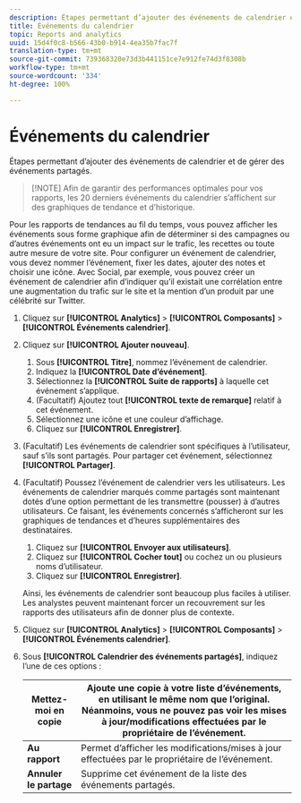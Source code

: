 ```yaml
---
description: Étapes permettant d’ajouter des événements de calendrier et de gérer des événements partagés.
title: Événements du calendrier
topic: Reports and analytics
uuid: 15d4f0c8-b566-43b0-b914-4ea35b7fac7f
translation-type: tm+mt
source-git-commit: 739368320e73d3b441151ce7e912fe74d3f8308b
workflow-type: tm+mt
source-wordcount: '334'
ht-degree: 100%

---
```



# Événements du calendrier

Étapes permettant d’ajouter des événements de calendrier et de gérer des événements partagés.

>[!NOTE] Afin de garantir des performances optimales pour vos rapports, les 20 derniers événements du calendrier s’affichent sur des graphiques de tendance et d’historique.

Pour les rapports de tendances au fil du temps, vous pouvez afficher les événements sous forme graphique afin de déterminer si des campagnes ou d’autres événements ont eu un impact sur le trafic, les recettes ou toute autre mesure de votre site. Pour configurer un événement de calendrier, vous devez nommer l’événement, fixer les dates, ajouter des notes et choisir une icône. Avec Social, par exemple, vous pouvez créer un événement de calendrier afin d’indiquer qu’il existait une corrélation entre une augmentation du trafic sur le site et la mention d’un produit par une célébrité sur Twitter.

1. Cliquez sur **[!UICONTROL Analytics]** > **[!UICONTROL Composants]** > **[!UICONTROL Événements calendrier]**.
1. Cliquez sur **[!UICONTROL Ajouter nouveau]**.
   1. Sous **[!UICONTROL Titre]**, nommez l’événement de calendrier.
   1. Indiquez la **[!UICONTROL Date d’événement]**.
   1. Sélectionnez la **[!UICONTROL Suite de rapports]** à laquelle cet événement s’applique.
   1. (Facultatif) Ajoutez tout **[!UICONTROL texte de remarque]** relatif à cet événement.
   1. Sélectionnez une icône et une couleur d’affichage.
   1. Cliquez sur **[!UICONTROL Enregistrer]**.
1. (Facultatif) Les événements de calendrier sont spécifiques à l’utilisateur, sauf s’ils sont partagés. Pour partager cet événement, sélectionnez **[!UICONTROL Partager]**.
1. (Facultatif) Poussez l’événement de calendrier vers les utilisateurs. Les événements de calendrier marqués comme partagés sont maintenant dotés d’une option permettant de les transmettre (pousser) à d’autres utilisateurs. Ce faisant, les événements concernés s’afficheront sur les graphiques de tendances et d’heures supplémentaires des destinataires.
   1. Cliquez sur **[!UICONTROL Envoyer aux utilisateurs]**.
   1. Cliquez sur **[!UICONTROL Cocher tout]** ou cochez un ou plusieurs noms d’utilisateur.
   1. Cliquez sur **[!UICONTROL Enregistrer]**.

   Ainsi, les événements de calendrier sont beaucoup plus faciles à utiliser. Les analystes peuvent maintenant forcer un recouvrement sur les rapports des utilisateurs afin de donner plus de contexte.
1. Cliquez sur **[!UICONTROL Analytics]** > **[!UICONTROL Composants]** > **[!UICONTROL Événements calendrier]**.
1. Sous **[!UICONTROL Calendrier des événements partagés]**, indiquez l’une de ces options :

   | **Mettez-moi en copie** | Ajoute une copie à votre liste d’événements, en utilisant le même nom que l’original. Néanmoins, vous ne pouvez pas voir les mises à jour/modifications effectuées par le propriétaire de l’événement. |
   |---|---|
   | **Au rapport** | Permet d’afficher les modifications/mises à jour effectuées par le propriétaire de l’événement. |
   | **Annuler le partage** | Supprime cet événement de la liste des événements partagés. |

